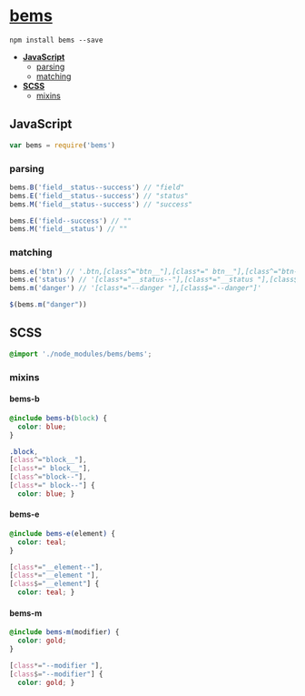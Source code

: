 # [bems](https://www.npmjs.com/package/bems)

```
npm install bems --save
```

- [<b>JavaScript</b>](#javascript)
  - [parsing](#parsing)
  - [matching](#matching)
- [<b>SCSS</b>](#scss)
  - [mixins](#mixins)

## JavaScript

```js
var bems = require('bems')
```

### parsing

```js
bems.B('field__status--success') // "field"
bems.E('field__status--success') // "status"
bems.M('field__status--success') // "success"
```

```js
bems.E('field--success') // ""
bems.M('field__status') // ""
```

### matching

```js
bems.e('btn') // '.btn,[class^="btn__"],[class*=" btn__"],[class^="btn--"],[class*=" btn--"]'
bems.e('status') // '[class*="__status--"],[class*="__status "],[class$="__status"]'
bems.m('danger') // '[class*="--danger "],[class$="--danger"]'
```

```js
$(bems.m("danger"))
```

## SCSS

```scss
@import './node_modules/bems/bems';
```

### mixins

#### bems-b

```scss
@include bems-b(block) {
  color: blue;
}
```

```css
.block,
[class^="block__"],
[class*=" block__"],
[class^="block--"],
[class*=" block--"] {
  color: blue; }
```

#### bems-e

```scss
@include bems-e(element) {
  color: teal;
}
```

```css
[class*="__element--"],
[class*="__element "],
[class$="__element"] {
  color: teal; }
```

#### bems-m

```scss
@include bems-m(modifier) {
  color: gold;
}
```

```css
[class*="--modifier "],
[class$="--modifier"] {
  color: gold; }
```
